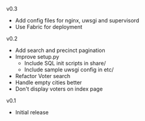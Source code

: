 v0.3

- Add config files for nginx, uwsgi and supervisord
- Use Fabric for deployment

v0.2

- Add search and precinct pagination
- Improve setup.py
    - Include SQL init scripts in share/
    - Include sample uwsgi config in etc/
- Refactor Voter search
- Handle empty cities better
- Don't display voters on index page

v0.1

- Initial release
